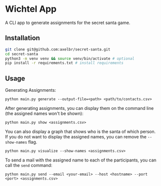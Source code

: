 # Wichtel App
A CLI app to generate assignments for the secret santa game.

## Installation
```bash
git clone git@github.com:axelbr/secret-santa.git
cd secret-santa
python3 -m venv venv && source venv/bin/activate # optional
pip install -r requirements.txt # install requirements
```

## Usage
Generating Assignments:

`python main.py generate --output-file=<path> <path/to/contacts.csv>`

After generating assignments, you can display them on the command line (the assigned names won't be shown):

`python main.py show <assignments.csv>`

You can also display a graph that shows who is the santa of which person. If you do not want to display the assigned names,
you can remove the `--show-names` flag.

`python main.py visualize --show-names <assignments.csv>`

To send a mail with the assigned name to each of the participants, you can call the `send` command:

`python main.py send --email <your-email> --host <hostname> --port <port> <assignments.csv>`